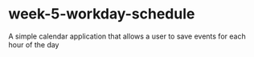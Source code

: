 # week-5-workday-schedule
A simple calendar application that allows a user to save events for each hour of the day
